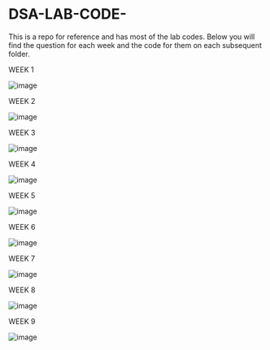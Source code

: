 # DSA-LAB-CODE-
This is a repo for reference and has most of the lab codes.
Below you will find the question for each week and the code for them on each subsequent folder. 

WEEK 1 

![image](https://github.com/Stellin-15/DSA-LAB-CODE-/assets/123811154/91caa4e0-aec9-436b-a0c2-12079eb462ba)

WEEK 2

![image](https://github.com/Stellin-15/DSA-LAB-CODE-/assets/123811154/7beaf64b-a1e3-4289-87d3-248c2067e127)


WEEK 3

![image](https://github.com/Stellin-15/DSA-LAB-CODE-/assets/123811154/e540afc8-a42a-48ac-ba8a-ff6d30f81b59)


WEEK 4 

![image](https://github.com/Stellin-15/DSA-LAB-CODE-/assets/123811154/e4e6b313-33ab-42de-8bd0-16880b0886ee)


WEEK 5 

![image](https://github.com/Stellin-15/DSA-LAB-CODE-/assets/123811154/f1256e41-480d-449f-9a42-2bf8ea3e1f28)


WEEK 6

![image](https://github.com/Stellin-15/DSA-LAB-CODE-/assets/123811154/5423f654-f582-435c-bfff-2a77f6f10e14)


WEEK 7 

![image](https://github.com/Stellin-15/DSA-LAB-CODE-/assets/123811154/b8763ffd-b58c-43cd-8944-f29d2cfeb0ef)


WEEK 8 

![image](https://github.com/Stellin-15/DSA-LAB-CODE-/assets/123811154/1879905a-3f1e-444f-bc33-bd8abf929d83)


WEEK 9 

![image](https://github.com/Stellin-15/DSA-LAB-CODE-/assets/123811154/00fe8811-e6d1-4abd-8f34-628650a141d9)
